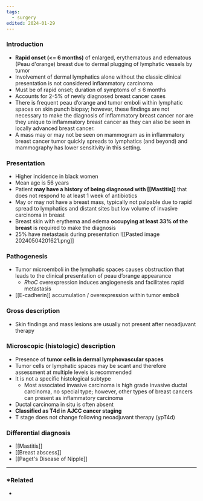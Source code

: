 ```yaml
---
tags:
  - surgery
edited: 2024-01-29
---
```

### Introduction
- **Rapid onset (<= 6 months)** of enlarged, erythematous and edematous (Peau d'orange) breast due to dermal plugging of lymphatic vessels by tumor
- Involvement of dermal lymphatics alone without the classic clinical presentation is not considered inflammatory carcinoma
- Must be of rapid onset; duration of symptoms of ≤ 6 months
- Accounts for 2-5% of newly diagnosed breast cancer cases
- There is frequent peau d’orange and tumor emboli within lymphatic spaces on skin punch biopsy; however, these findings are not necessary to make the diagnosis of inflammatory breast cancer nor are they unique to inflammatory breast cancer as they can also be seen in locally advanced breast cancer. 
- A mass may or may not be seen on mammogram as in inflammatory breast cancer tumor quickly spreads to lymphatics (and beyond) and mammography has lower sensitivity in this setting.
### Presentation
- Higher incidence in black women
- Mean age is 56 years
- Patient **may have a history of being diagnosed with [[Mastitis]]** that does not respond to at least 1 week of antibiotics
- May or may not have a breast mass, typically not palpable due to rapid spread to lymphatics and distant sites but low volume of invasive carcinoma in breast
- Breast skin with erythema and edema **occupying at least 33% of the breast** is required to make the diagnosis
- 25% have metastasis during presentation
![[Pasted image 20240504201621.png]]
### Pathogenesis
- Tumor microemboli in the lymphatic spaces causes obstruction that leads to the clinical presentation of peau d’orange appearance
    - _RhoC_ overexpression induces angiogenesis and facilitates rapid metastasis 
- [[E-cadherin]] accumulation / overexpression within tumor emboli

### Gross description
- Skin findings and mass lesions are usually not present after neoadjuvant therapy

### Microscopic (histologic) description
- Presence of **tumor cells in dermal lymphovascular spaces**
- Tumor cells or lymphatic spaces may be scant and therefore assessment at multiple levels is recommended
- It is not a specific histological subtype
    - Most associated invasive carcinoma is high grade invasive ductal carcinoma, no special type; however, other types of breast cancers can present as inflammatory carcinoma 
- Ductal carcinoma in situ is often absent
- **Classified as T4d in AJCC cancer staging**
- T stage does not change following neoadjuvant therapy (ypT4d)

### Differential diagnosis
- [[Mastitis]]
- [[Breast abscess]]
- [[Paget's Disease of Nipple]] 
---
### *Related
- 